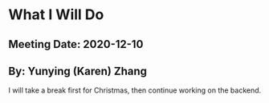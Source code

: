 # What I Will Do
## Meeting Date: 2020-12-10
## By: Yunying (Karen) Zhang

I will take a break first for Christmas, then continue working on the backend.